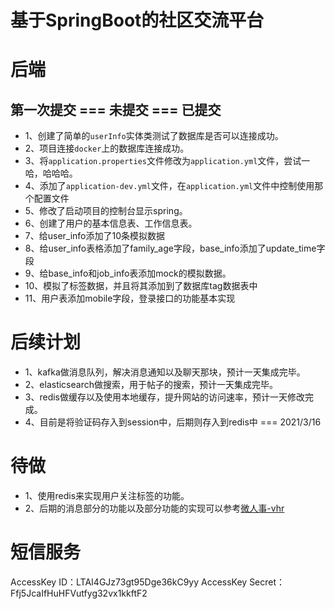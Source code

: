# 基于SpringBoot的社区交流平台

# 后端

## 第一次提交 === 未提交 === 已提交

* 1、创建了简单的`userInfo`实体类测试了数据库是否可以连接成功。
* 2、项目连接`docker`上的数据库连接成功。
* 3、将`application.properties`文件修改为`application.yml`文件，尝试一哈，哈哈哈。
* 4、添加了`application-dev.yml`文件，在`application.yml`文件中控制使用那个配置文件
* 5、修改了启动项目的控制台显示spring。
* 6、创建了用户的基本信息表、工作信息表。
* 7、给user_info添加了10条模拟数据
* 8、给user_info表格添加了family_age字段，base_info添加了update_time字段
* 9、给base_info和job_info表添加mock的模拟数据。
* 10、模拟了标签数据，并且将其添加到了数据库tag数据表中
* 11、用户表添加mobile字段，登录接口的功能基本实现

# 后续计划

* 1、kafka做消息队列，解决消息通知以及聊天那块，预计一天集成完毕。
* 2、elasticsearch做搜索，用于帖子的搜索，预计一天集成完毕。
* 3、redis做缓存以及使用本地缓存，提升网站的访问速率，预计一天修改完成。
* 4、目前是将验证码存入到session中，后期则存入到redis中  ===  2021/3/16

#  待做

* 1、使用redis来实现用户关注标签的功能。
* 2、后期的消息部分的功能以及部分功能的实现可以参考[微人事-vhr](https://github.com/lenve/vhr)

# 短信服务

AccessKey ID：LTAI4GJz73gt95Dge36kC9yy
AccessKey Secret：Ffj5JcaIfHuHFVutfyg32vx1kkftF2

